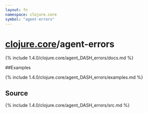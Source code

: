 ```yaml
---
layout: fn
namespace: clojure.core
symbol: "agent-errors"
---
```


# [clojure.core](../)/agent-errors

{% include 1.4.0/clojure.core/agent_DASH_errors/docs.md %}

##Examples

{% include 1.4.0/clojure.core/agent_DASH_errors/examples.md %}
## Source
{% include 1.4.0/clojure.core/agent_DASH_errors/src.md %}

